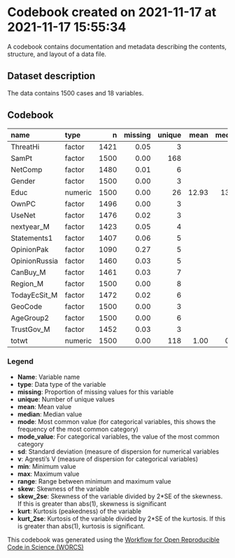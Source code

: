 Codebook created on 2021-11-17 at 2021-11-17 15:55:34
================

A codebook contains documentation and metadata describing the contents,
structure, and layout of a data file.

## Dataset description

The data contains 1500 cases and 18
variables.

## Codebook

| name          | type    |    n | missing | unique |  mean | median |    mode | mode\_value |   sd |    v |  min |   max | range | skew | skew\_2se |  kurt | kurt\_2se |
| :------------ | :------ | ---: | ------: | -----: | ----: | -----: | ------: | :---------- | ---: | ---: | ---: | ----: | ----: | ---: | --------: | ----: | --------: |
| ThreatHi      | factor  | 1421 |    0.05 |      3 |       |        |  842.00 | 0           |      | 0.48 |      |       |       |      |           |       |           |
| SamPt         | factor  | 1500 |    0.00 |    168 |       |        |    9.00 | 1           |      | 0.99 |      |       |       |      |           |       |           |
| NetComp       | factor  | 1480 |    0.01 |      6 |       |        |  695.00 | 1           |      | 0.67 |      |       |       |      |           |       |           |
| Gender        | factor  | 1500 |    0.00 |      3 |       |        |  907.00 | Female      |      | 0.48 |      |       |       |      |           |       |           |
| Educ          | numeric | 1500 |    0.00 |     26 | 12.93 |  13.00 |   13.00 |             | 2.96 |      | 5.00 | 49.00 | 44.00 | 2.88 |     22.81 | 25.87 |    102.42 |
| OwnPC         | factor  | 1496 |    0.00 |      3 |       |        |  824.00 | Yes         |      | 0.49 |      |       |       |      |           |       |           |
| UseNet        | factor  | 1476 |    0.02 |      3 |       |        | 1077.00 | Yes         |      | 0.39 |      |       |       |      |           |       |           |
| nextyear\_M   | factor  | 1423 |    0.05 |      4 |       |        |  886.00 | 3           |      | 0.51 |      |       |       |      |           |       |           |
| Statements1   | factor  | 1407 |    0.06 |      5 |       |        |  542.00 | 3           |      | 0.70 |      |       |       |      |           |       |           |
| OpinionPak    | factor  | 1090 |    0.27 |      5 |       |        |  472.00 | 2           |      | 0.67 |      |       |       |      |           |       |           |
| OpinionRussia | factor  | 1460 |    0.03 |      5 |       |        |  759.00 | 4           |      | 0.55 |      |       |       |      |           |       |           |
| CanBuy\_M     | factor  | 1461 |    0.03 |      7 |       |        |  573.00 | 3           |      | 0.74 |      |       |       |      |           |       |           |
| Region\_M     | factor  | 1500 |    0.00 |      8 |       |        |  504.00 | Southern    |      | 0.81 |      |       |       |      |           |       |           |
| TodayEcSit\_M | factor  | 1472 |    0.02 |      6 |       |        |  469.00 | 3           |      | 0.75 |      |       |       |      |           |       |           |
| GeoCode       | factor  | 1500 |    0.00 |      3 |       |        |  779.00 | Urban       |      | 0.50 |      |       |       |      |           |       |           |
| AgeGroup2     | factor  | 1500 |    0.00 |      6 |       |        |  428.00 | 1           |      | 0.78 |      |       |       |      |           |       |           |
| TrustGov\_M   | factor  | 1452 |    0.03 |      3 |       |        | 1300.00 | Trust       |      | 0.19 |      |       |       |      |           |       |           |
| totwt         | numeric | 1500 |    0.00 |    118 |  1.00 |   0.96 |    0.96 |             | 0.32 |      | 0.34 |  2.46 |  2.12 | 0.84 |      6.68 |  1.42 |      5.64 |

### Legend

  - **Name**: Variable name
  - **type**: Data type of the variable
  - **missing**: Proportion of missing values for this variable
  - **unique**: Number of unique values
  - **mean**: Mean value
  - **median**: Median value
  - **mode**: Most common value (for categorical variables, this shows
    the frequency of the most common category)
  - **mode\_value**: For categorical variables, the value of the most
    common category
  - **sd**: Standard deviation (measure of dispersion for numerical
    variables
  - **v**: Agresti’s V (measure of dispersion for categorical variables)
  - **min**: Minimum value
  - **max**: Maximum value
  - **range**: Range between minimum and maximum value
  - **skew**: Skewness of the variable
  - **skew\_2se**: Skewness of the variable divided by 2\*SE of the
    skewness. If this is greater than abs(1), skewness is significant
  - **kurt**: Kurtosis (peakedness) of the variable
  - **kurt\_2se**: Kurtosis of the variable divided by 2\*SE of the
    kurtosis. If this is greater than abs(1), kurtosis is significant.

This codebook was generated using the [Workflow for Open Reproducible
Code in Science (WORCS)](https://osf.io/zcvbs/)
